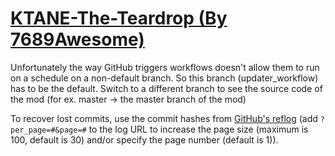 # [KTANE-The-Teardrop (By 7689Awesome)](https://github.com/7689Awesome/KTANE-The-Teardrop)

Unfortunately the way GitHub triggers workflows doesn't allow them to run on a schedule on a non-default branch. So this branch (updater_workflow) has to be the default. Switch to a different branch to see the source code of the mod (for ex. master -> the master branch of the mod)

To recover lost commits, use the commit hashes from [GitHub's reflog](https://api.github.com/repos/KtaneModules/KTANE-The-Teardrop-7689Awesome/events) (add `?per_page=#&page=#` to the log URL to increase the page size (maximum is 100, default is 30) and/or specify the page number (default is 1)).
